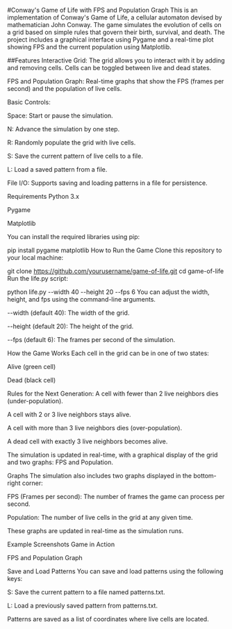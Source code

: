 #Conway's Game of Life with FPS and Population Graph
This is an implementation of Conway's Game of Life, a cellular automaton devised by mathematician John Conway. The game simulates the evolution of cells on a grid based on simple rules that govern their birth, survival, and death. The project includes a graphical interface using Pygame and a real-time plot showing FPS and the current population using Matplotlib.

##Features
Interactive Grid: The grid allows you to interact with it by adding and removing cells. Cells can be toggled between live and dead states.

FPS and Population Graph: Real-time graphs that show the FPS (frames per second) and the population of live cells.

Basic Controls:

Space: Start or pause the simulation.

N: Advance the simulation by one step.

R: Randomly populate the grid with live cells.

S: Save the current pattern of live cells to a file.

L: Load a saved pattern from a file.

File I/O: Supports saving and loading patterns in a file for persistence.

Requirements
Python 3.x

Pygame

Matplotlib

You can install the required libraries using pip:

pip install pygame matplotlib
How to Run the Game
Clone this repository to your local machine:


git clone https://github.com/yourusername/game-of-life.git
cd game-of-life
Run the life.py script:


python life.py --width 40 --height 20 --fps 6
You can adjust the width, height, and fps using the command-line arguments.

--width (default 40): The width of the grid.

--height (default 20): The height of the grid.

--fps (default 6): The frames per second of the simulation.

How the Game Works
Each cell in the grid can be in one of two states:

Alive (green cell)

Dead (black cell)

Rules for the Next Generation:
A cell with fewer than 2 live neighbors dies (under-population).

A cell with 2 or 3 live neighbors stays alive.

A cell with more than 3 live neighbors dies (over-population).

A dead cell with exactly 3 live neighbors becomes alive.

The simulation is updated in real-time, with a graphical display of the grid and two graphs: FPS and Population.

Graphs
The simulation also includes two graphs displayed in the bottom-right corner:

FPS (Frames per second): The number of frames the game can process per second.

Population: The number of live cells in the grid at any given time.

These graphs are updated in real-time as the simulation runs.

Example Screenshots
Game in Action

FPS and Population Graph

Save and Load Patterns
You can save and load patterns using the following keys:

S: Save the current pattern to a file named patterns.txt.

L: Load a previously saved pattern from patterns.txt.

Patterns are saved as a list of coordinates where live cells are located.



